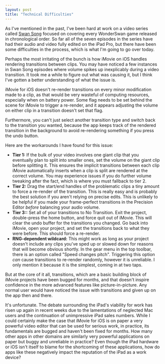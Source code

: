 ```yaml
---
layout: post
title: "Technical Difficulties"
---
```


As I've mentioned in the past, I've been hard at work on a video series called [Swan Song](http://swansong.ws) focused on covering every WonderSwan game released in chronological order. So far all of the seven episodes in the series have had their audio and video fully edited on the iPad Pro, but there have been some difficulties in the process, which is what I'm going to go over today.

Perhaps the most irritating of the bunch is how iMovie on iOS handles rendering transitions between clips. You may have noticed a few instances in Swan Song episodes where volume spikes up inexplicably during a video transition. It took me a while to figure out what was causing it, but I think I've gotten a better understanding of what the issue is.

iMovie for iOS doesn't re-render transitions on every minor modification made to a clip, as that would be very wasteful of computing resources, especially when on battery power. Some flag needs to be set behind the scene for iMovie to trigger a re-render, and it appears adjusting the volume on either clip in a transition doesn't set that flag.

Furthermore, you can't just select another transition type and switch back to the transition you wanted, because the app keeps track of the rendered transition in the background to avoid re-rendering something if you press the undo button.

Here are the workarounds I have found for this issue:

* **Tier 1:** If the bulk of your video involves one giant clip that you eventually plan to split into smaller ones, set the volume on the giant clip before splitting it. This ensures the implicit transitions between each clip iMovie automatically inserts when a clip is split are rendered at the correct volume. You may experience issues if you do further volume tweaking after the fact, which is where you must fallback to tier 2.
* **Tier 2:** Drag the start/end handles of the problematic clips a tiny amount to force a re-render of the transition. This is really easy and is probably the best solution if you aren't relying on precise edits. This is unlikely to be helpful if you made your frame-perfect transitions in the Precision Editor *before* balancing your audio volume.
* **Tier 3::** Set all of your transitions to No Transition. Exit the project, double-press the home button, and force quit out of iMovie. This will clear the undo buffer for the transitions you changed. Go back into iMovie, open your project, and set the transitions back to what they were before. This should force a re-render.
* **RNG-dependent wildcard:** This might work as long as your project doesn't include any clips you've sped up or slowed down for reasons that will become obvious shortly. In the gear menu in the top toolbar, there is an option called "Speed changes pitch". Triggering this option *can* cause transitions to re-render randomly, however it is unreliable. I only mention it because it is the simplest, coming in at two taps.

But at the core of it all, transitions, which are a basic building block of iMovie projects have been bugged for months, and that doesn't inspire confidence in the more advanced features like picture-in-picture. Any normal user would have noticed the issue with transitions and given up on the app then and there.

It's unfortunate. The debate surrounding the iPad's viability for work has risen up again in recent weeks due to the lamentations of neglected Mac users and the continuation of unimpressive iPad sales numbers. While I could certainly make the case that iMovie for iOS is on paper a very powerful video editor that can be used for serious work, in practice, its fundamentals are bugged and haven't been fixed for months. How many other apps in other domains are similarly very powerful applications on paper but buggy and unreliable in practice? Even though the iPad hardware or iOS isn't itself to blame for the shortcoming of these applications, how do apps like these negatively impact the reputation of the iPad as a work device?